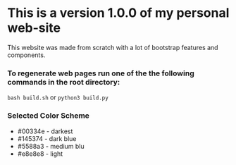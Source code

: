 # This is a version 1.0.0 of my personal web-site


This website was made from scratch with a lot of bootstrap features and components. 

### To regenerate web pages run one of the the following commands in the root directory:
```bash build.sh``` or
```python3 build.py```

### Selected Color Scheme


* \#00334e - darkest
* \#145374 - dark blue
* \#5588a3 - medium blu
* \#e8e8e8 - light

